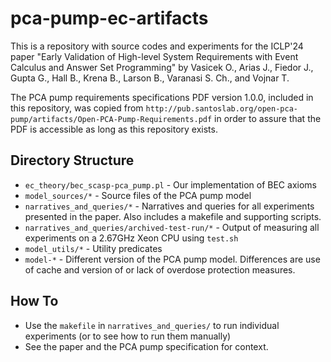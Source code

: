 # pca-pump-ec-artifacts

This is a repository with source codes and experiments for the ICLP'24 paper "Early Validation of High-level System Requirements
with Event Calculus and Answer Set Programming" by Vasicek O., Arias J., Fiedor J., Gupta G., Hall B., Krena B., Larson B.,
Varanasi S. Ch., and Vojnar T.

The PCA pump requirements specifications PDF version 1.0.0, included in this repository, was copied from
`http://pub.santoslab.org/open-pca-pump/artifacts/Open-PCA-Pump-Requirements.pdf` in order to assure that the PDF is 
accessible as long as this repository exists.

## Directory Structure
- `ec_theory/bec_scasp-pca_pump.pl`            - Our implementation of BEC axioms
- `model_sources/*`                            - Source files of the PCA pump model
- `narratives_and_queries/*`                   - Narratives and queries for all experiments presented in the paper.
                                                 Also includes a makefile and supporting scripts.
- `narratives_and_queries/archived-test-run/*` - Output of measuring all experiments on a 2.67GHz Xeon CPU using `test.sh`
- `model_utils/*`                              - Utility predicates
- `model-*`                                    - Different version of the PCA pump model. Differences are use of cache
                                                 and version of or lack of overdose protection measures.

## How To
- Use the `makefile` in `narratives_and_queries/` to run individual experiments (or to see how to run them manually)
- See the paper and the PCA pump specification for context.
